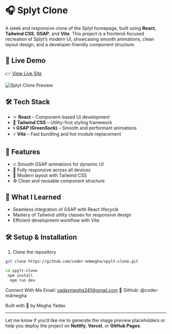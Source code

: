 # 🎧 Splyt Clone

A sleek and responsive clone of the Splyt homepage, built using **React**, **Tailwind CSS**, **GSAP**, and **Vite**. This project is a frontend-focused recreation of Splyt’s modern UI, showcasing smooth animations, clean layout design, and a developer-friendly component structure.

## 🚀 Live Demo

👉 [View Live Site](https://your-live-demo-link.com)

![Splyt Clone Preview](./public/screenshot.png)

## 🛠️ Tech Stack

- ⚛️ **React** – Component-based UI development  
- 💨 **Tailwind CSS** – Utility-first styling framework  
- 🌀 **GSAP (GreenSock)** – Smooth and performant animations  
- ⚡ **Vite** – Fast bundling and hot module replacement  

## 📌 Features

- 🔥 Smooth GSAP animations for dynamic UI  
- 📱 Fully responsive across all devices  
- 🎨 Modern layout with Tailwind CSS  
- ♻️ Clean and reusable component structure  

## 🧠 What I Learned

- Seamless integration of GSAP with React lifecycle  
- Mastery of Tailwind utility classes for responsive design  
- Efficient development workflow with Vite  

## 🛠️ Setup & Installation

1. Clone the repository  
```bash
git clone https://github.com/coder-m4megha/spylt-clone.git

cd spylt-clone
 npm install
  npm run dev
  ```

  Connect With Me
Email: yadavmegha241@gmail.com
🐙 GitHub: @coder-m4megha

Built with 💖 by Megha Yadav

---

Let me know if you’d like me to generate the image preview placeholders or help you deploy the project on **Netlify**, **Vercel**, or **GitHub Pages**.



